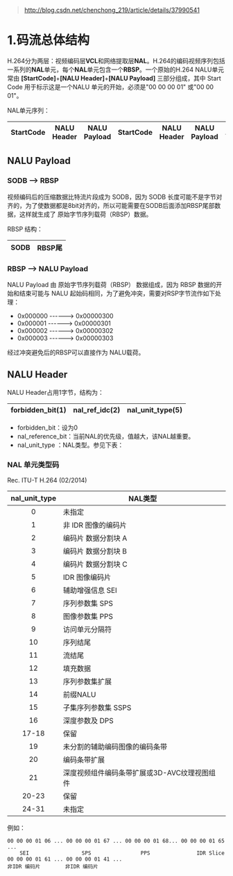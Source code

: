 > http://blog.csdn.net/chenchong_219/article/details/37990541

# 1.码流总体结构
H.264分为两层：视频编码层**VCL**和网络提取层**NAL**。H.264的编码视频序列包括一系列的**NAL**单元，每个**NAL**单元包含一个**RBSP**。一个原始的H.264 NALU单元常由 **[StartCode]**+**[NALU Header]**+**[NALU Payload]** 三部分组成，其中 Start Code 用于标示这是一个NALU 单元的开始，必须是"00 00 00 01" 或"00 00 01"。   

NAL单元序列：   

StartCode | NALU Header | NALU Payload | StartCode | NALU Header | NALU Payload | ...
---|---|---|---|---|---|---

## NALU Payload
### SODB --> RBSP
视频编码后的压缩数据比特流片段成为 SODB，因为 SODB 长度可能不是字节对齐的，为了使数据都是8bit对齐的，所以可能需要在SODB后面添加RBSP尾部数据，这样就生成了 原始字节序列载荷（RBSP）数据。

RBSP 结构：   

SODB | RBSP尾 
---|---


### RBSP --> NALU Payload
 
NALU Payload 由 原始字节序列载荷（RBSP） 数据组成，因为 RBSP 数据的开始和结束可能与 NALU 起始码相同，为了避免冲突，需要对RSP字节流作如下处理：   
- 0x000000 ------> 0x00000300
- 0x000001 ------> 0x00000301
- 0x000002 ------> 0x00000302
- 0x000003 ------> 0x00000303

经过冲突避免后的RBSP可以直接作为 NALU载荷。

## NALU Header
NALU Header占用1字节，结构为：

forbidden_bit(1) | nal_ref_idc(2) | nal_unit_type(5) |  
---|---|---


- forbidden_bit：设为0
- nal_reference_bit：当前NAL的优先级，值越大，该NAL越重要。
- nal_unit_type ：NAL类型。参见下表：

### NAL 单元类型码   
Rec. ITU-T H.264 (02/2014)    

nal_unit_type | NAL类型
:---:|---
0 | 未指定
1 | 非 IDR 图像的编码片
2 | 编码片 数据分割块 A
3 | 编码片 数据分割块 B 
4 | 编码片 数据分割块 C
5 | IDR 图像编码片
6 | 辅助增强信息 SEI
7 | 序列参数集 SPS
8 | 图像参数集 PPS
9 | 访问单元分隔符
10 | 序列结尾
11 | 流结尾
12 | 填充数据
13 | 序列参数集扩展
14 | 前缀NALU
15 | 子集序列参数集 SSPS
16 | 深度参数及 DPS
17-18 | 保留
19 | 未分割的辅助编码图像的编码条带
20 | 编码条带扩展
21 | 深度视频组件编码条带扩展或3D-AVC纹理视图组件
20-23 | 保留
24-31 | 未指定

例如：
```
00 00 00 01 06 ... 00 00 00 01 67 ... 00 00 00 01 68... 00 00 00 01 65 ...
    SEI                 SPS                PPS               IDR Slice
00 00 00 01 61 ... 00 00 00 01 41 ...
非IDR 编码片        非IDR 编码片
```




